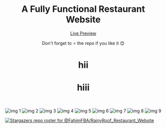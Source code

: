 <div align="center">
<h1> A Fully Functional Restaurant Website </h1>


[Live Preview](https://rainyroof.vercel.app/)

Don't forget to :star: the repo if you like it :blush:

<h1>hii</h1>
<h1>hiii</h1>
<br>

![img 1](img/1.png)
![img 2](img/2.png)
![img 3](img/3.png)
![img 4](img/4.png)
![img 5](img/5.png)
![img 6](img/6.png)
![img 7](img/7.png)
![img 8](img/8.png)
![img 9](img/9.png)

</div>

[![Stargazers repo roster for @FahimFBA/RainyRoof_Restaurant_Website](https://reporoster.com/stars/FahimFBA/RainyRoof_Restaurant_Website)](https://github.com/FahimFBA/RainyRoof_Restaurant_Website/stargazers)
